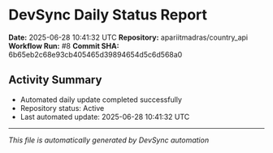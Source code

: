 # DevSync Daily Status Report

**Date:** 2025-06-28 10:41:32 UTC
**Repository:** apariitmadras/country_api
**Workflow Run:** #8
**Commit SHA:** 6b65eb2c68e93cb405465d39894654d5c6d568a0

## Activity Summary
- Automated daily update completed successfully
- Repository status: Active
- Last automated update: 2025-06-28 10:41:32 UTC

---
*This file is automatically generated by DevSync automation*
